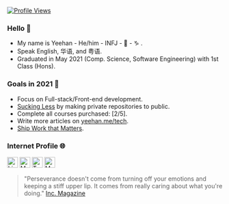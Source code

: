 <a href=""><img alt="Profile Views" src="https://gpvc.arturio.dev/cyeehan"></a>
### Hello 👋

- My name is Yeehan - He/him - INFJ - 🐐 - ♑️ .
- Speak English, 华语, and 粤语.
- Graduated in May 2021 (Comp. Science, Software Engineering) with 1st Class (Hons).

### Goals in 2021 🎯

- Focus on Full-stack/Front-end development.
- [Sucking Less](https://blog.codinghorror.com/sucking-less-every-year/) by making private repositories to public.
- Complete all courses purchased: [2/5].
- Write more articles on [yeehan.me/tech](https://www.yeehan.me/tech).
- [Ship Work that Matters](https://basecamp.com/shapeup).

<!-- ### Skills ☕︎🥞

<div>
  <table>
    <thead>
      <tr><th> Stack <th> Tools
    </thead>
    <tbody>
      <tr> <td> Programming Languages <td> JavaScript, TypeScript, SQL, GraphQL
      <tr> <td> Frontend <td> React, Redux, Gatsby, Ant Design, Bootstrap, D3
      <tr> <td> Backend <td> Node.js (Express.js)
      <tr> <td> Database <td> MySQL, Firebase
      <tr> <td> Technologies <td> Git, Puppeteer, Photoshop, Figma
  </table>
</div> -->

<!-- <div>
  <a href="https://github.com/cyeehan/cyeehan">
    <img src="https://my-stats-dxc5zyis5.vercel.app/api?username=cyeehan&show_icons=true&theme=default&hide_border=true&icon_color=DB4437&title_color=663399&count_private=true&include_all_commits=true&hide=issues,commits" alt="Yee Han's Github stats" height="134" />
  </a>
</div> -->

### Internet Profile 🌐

<!-- 1. LinkedIn -->
<!-- 2. Blog -->
<!-- 3. Twitter -->
<!-- 4. More -->
<a href="https://www.linkedin.com/in/cyeehan/"><img alt="LinkedIn" src="https://img.shields.io/badge/-LinkedIn-0A66C2?&style=flat-square&&logo=linkedin&logoColor=white" height="25" /></a>
<a href="https://www.yeehan.me/tech"><img alt="My Tech Blog" src="https://img.shields.io/badge/-Blog-663399?&style=flat-square&&logo=gatsby&logoColor=white" height="25" /></a>
<a href="https://twitter.com/cyeehannn"><img alt="Twitter" src="https://img.shields.io/badge/-Twitter-1DA1F2?&style=flat-square&&logo=twitter&logoColor=white" height="25" /></a>
<a href="https://www.google.com/search?q=yee+han+chung"><img alt="More" src="https://img.shields.io/badge/-More-DB4437?&style=flat-square&&logo=google&logoColor=white" height="25" /></a>

> "Perseverance doesn't come from turning off your emotions and keeping a stiff upper lip. It comes from really caring about what you're doing." [Inc. Magazine](https://www.inc.com/jessica-stillman/leadership-tips-stress-burnout-health-care.html)

<!-- Buy me a coffee -->
<!-- *Your support matters* <br/>
<a href="https://www.buymeacoffee.com/cyeehan"><img alt="Buy Me a Coffee" src="https://img.shields.io/badge/-Buy%20Me%20A%20Coffee-ffdd00?&style=flat-square&&logo=buy%20me%20a%20coffee&logoColor=black" height="25" /></a> -->
